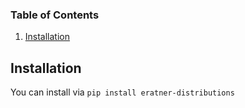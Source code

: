 ### Table of Contents

1. [Installation](#installation)

## Installation <a name="installation"></a>

You can install via `pip install eratner-distributions`